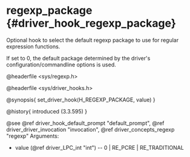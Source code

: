 regexp_package {#driver_hook_regexp_package}
============================================
Optional hook to select the default regexp package to use for regular expression functions.

If set to 0, the default package determined by the driver's configuration/commandline options is used.

@headerfile <sys/regexp.h>

@headerfile <sys/driver_hooks.h>

@synopsis{
set_driver_hook(H_REGEXP_PACKAGE, value)
}

@history{
introduced (3.3.595)
}

@see @ref driver_hook_default_prompt "default_prompt", @ref driver_driver_invocation "invocation", @ref driver_concepts_regexp "regexp"
Arguments: 
- value (@ref driver_LPC_int "int") -- 0 | RE_PCRE | RE_TRADITIONAL

